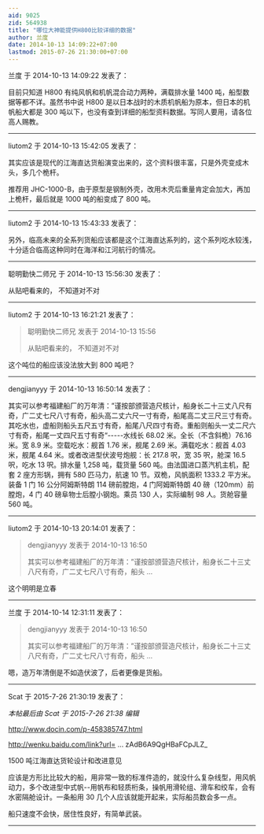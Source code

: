 ```yaml
---
aid: 9025
zid: 564938
title: "哪位大神能提供H800比较详细的数据"
author: 兰度
date: 2014-10-13 14:09:22+07:00
lastmod: 2015-07-26 21:30:00+07:00
---
```


兰度 于 2014-10-13 14:09:22 发表了：

目前只知道 H800 有纯风帆和机帆混合动力两种，满载排水量 1400 吨，船型数据等都不详。虽然书中说 H800 是以日本战时的木质机帆船为原本，但日本的机帆船大都是 300 吨以下，也没有查到详细的船型资料数据。写同人要用，请各位高人赐教。

---

liutom2 于 2014-10-13 15:42:05 发表了：

其实应该是现代的江海直达货船演变出来的，这个资料很丰富，只是外壳变成木头，多几个桅杆。

推荐用 JHC-1000-B，由于原型是钢制外壳，改用木壳后重量肯定会加大，再加上桅杆，最后就是 1000 吨的船变成了 800 吨。

---

liutom2 于 2014-10-13 15:43:33 发表了：

另外，临高未来的全系列货船应该都是这个江海直达系列的，这个系列吃水较浅，十分适合临高这种同时在海洋和江河航行的情况。

---

聪明勤快二师兄 于 2014-10-13 15:56:30 发表了：

从贴吧看来的， 不知道对不对

---

liutom2 于 2014-10-13 16:21:21 发表了：

> 聪明勤快二师兄 发表于 2014-10-13 15:56
>
> 从贴吧看来的， 不知道对不对

这个吨位的船应该没法放大到 800 吨吧？

---

dengjianyyy 于 2014-10-13 16:50:14 发表了：

其实可以参考福建船厂的万年清：”谨按部颁营造尺核计，船身长二十三丈八尺有奇，广二丈七尺八寸有奇，船头高二丈六尺一寸有奇，船尾高二丈三尺三寸有奇。其吃水也，虚船则船头五尺五寸有奇，船尾八尺四寸有奇。重船则船头一丈二尺六寸有奇，船尾一丈四尺五寸有奇“-----水线长 68.02 米。全长（不含斜桅）76.16 米。宽 8.9 米。空载吃水：舰首 1.76 米，舰尾 2.69 米。满载吃水：舰首 4.03 米，舰尾 4.64 米。或者改进型伏波号炮舰：长 217.8 呎，宽 35 呎，舱深 16.5 呎，吃水 13 呎。排水量 1,258 吨，载货量 560 吨。由法国进口蒸汽机主机，配套 2 座方形锅，拥有 580 匹马力，航速 10 节。双桅，风帆面积 1333.2 平方米。装备 1 门 16 公分阿姆斯特朗 114 磅前膛炮，4 门阿姆斯特朗 40 磅（120mm）前膛炮，4 门 40 磅阜物士后膛小钢炮。乘员 130 人，实际编制 98 人。货舱容量 560 吨。

---

liutom2 于 2014-10-13 20:14:01 发表了：

> dengjianyyy 发表于 2014-10-13 16:50
>
> 其实可以参考福建船厂的万年清：”谨按部颁营造尺核计，船身长二十三丈八尺有奇，广二丈七尺八寸有奇，船头 ...

这个明明是立春

---

兰度 于 2014-10-14 12:31:11 发表了：

> dengjianyyy 发表于 2014-10-13 16:50
>
> 其实可以参考福建船厂的万年清：”谨按部颁营造尺核计，船身长二十三丈八尺有奇，广二丈七尺八寸有奇，船头 ...

嗯，造万年清倒是不如造伏波了，后者更像是货船。

---

Scat 于 2015-7-26 21:30:19 发表了：

_本帖最后由 Scat 于 2015-7-26 21:38 编辑_

http://www.docin.com/p-458385747.html

http://wenku.baidu.com/link?url= ... zAdB6A9QgHBaFCpJLZ\_

1500 吨江海直达货轮设计和改进意见

应该是方形比比较大的船，用非常一致的标准件造的，就没什么复杂线型，用风帆动力，多个改进型中式帆--用帆布和轻质桁条，操帆用滑轮组、滑车和绞车，会有水密隔舱设计。一条船用 30 几个人应该就能开起来，实际船员数会多一点。

船只速度不会快，居住性良好，有简单武装。

---
